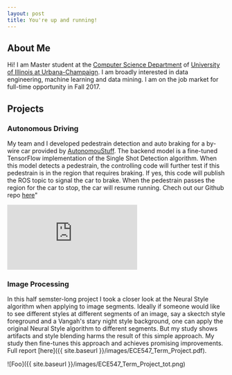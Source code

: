 ```yaml
---
layout: post
title: You're up and running!
---
```

## About Me
Hi! I am Master student at the [Computer Science Department](http://cs.illinois.edu) of [University of Illinois at Urbana-Champaign](http://illinois.edu). I am broadly interested in data engineering, machine learning and data mining. I am on the job market for full-time opportunity in Fall 2017.

## Projects 

### Autonomous Driving
My team and I developed pedestrain detection and auto braking for a by-wire car provided by [AutonomouStuff](https://autonomoustuff.com). The backend model is a fine-tuned TensorFlow implementation of the Single Shot Detection algorithm. When this model detects a pedestrain, the controlling code will further test if this pedestrain is in the region that requires braking. If yes, this code will publish the ROS topic to signal the car to brake. When the pedestrain passes the region for the car to stop, the car will resume running. Chech out our Github repo [here](https://github.com/tensorpro/MAAV)"

<div class="videowrapper"><iframe src="https://www.youtube.com/embed/zHKE1t_IEIg" frameborder="0" allowfullscreen></iframe></div>

### Image Processing
In this half semster-long project I took a closer look at the Neural Style algorithm when applying to image segments. Ideally if someone would like to see different styles at different segments of an image, say a skectch style foreground and a Vangah's stary night style background, one can apply the original Neural Style algorithm to different segments. But my study shows artifacts and style blending harms the result of this simple approach. My study then fine-tunes this approach and achieves promising improvements. Full report [here]({{ site.baseurl }}/images/ECE547_Term_Project.pdf).

![Foo]({{ site.baseurl }}/images/ECE547_Term_Project_tot.png)
